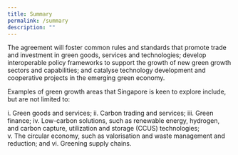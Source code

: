 ```yaml
---
title: Summary
permalink: /summary
description: ""
---
```

The agreement will foster common rules and standards that promote trade and investment in green goods, services and technologies; develop interoperable policy frameworks to support the growth of new green growth sectors and capabilities; and catalyse technology development and cooperative projects in the emerging green economy. 

Examples of green growth areas that Singapore is keen to explore include, but are not limited to: 

i.	Green goods and services;
ii.	Carbon trading and services; 
iii.	Green finance; 
iv.	Low-carbon solutions, such as renewable energy, hydrogen, and carbon capture, utilization and storage (CCUS) technologies;  
v.	The circular economy, such as valorisation and waste management and reduction; and
vi.	Greening supply chains.  